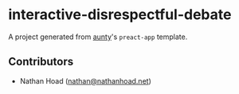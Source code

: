 # interactive-disrespectful-debate

A project generated from [aunty](https://github.com/abcnews/aunty)'s `preact-app` template.

## Contributors

- Nathan Hoad ([nathan@nathanhoad.net](mailto:nathan@nathanhoad.net))
